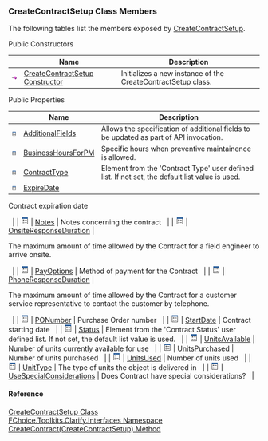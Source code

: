 ﻿### CreateContractSetup Class Members

The following tables list the members exposed by [CreateContractSetup](FChoice.Toolkits.Clarify~FChoice.Toolkits.Clarify.Interfaces.CreateContractSetup.md).

Public Constructors

|   | Name | Description |
| --- | --- | --- |
| ![Public Constructor](dotnetimages/publicConstructor.png) | [CreateContractSetup Constructor](FChoice.Toolkits.Clarify~FChoice.Toolkits.Clarify.Interfaces.CreateContractSetup~_ctor.md) | Initializes a new instance of the CreateContractSetup class.   |



Public Properties

|   | Name | Description |
| --- | --- | --- |
| ![Public Property](dotnetimages/publicProperty.png) | [AdditionalFields](FChoice.Toolkits.Clarify~FChoice.Toolkits.Clarify.Interfaces.CreateContractSetup~AdditionalFields.md) | Allows the specification of additional fields to be updated as part of API invocation.   |
| ![Public Property](dotnetimages/publicProperty.png) | [BusinessHoursForPM](FChoice.Toolkits.Clarify~FChoice.Toolkits.Clarify.Interfaces.CreateContractSetup~BusinessHoursForPM.md) | Specific hours when preventive maintainence is allowed.   |
| ![Public Property](dotnetimages/publicProperty.png) | [ContractType](FChoice.Toolkits.Clarify~FChoice.Toolkits.Clarify.Interfaces.CreateContractSetup~ContractType.md) | Element from the 'Contract Type' user defined list. If not set, the default list value is used.   |
| ![Public Property](dotnetimages/publicProperty.png) | [ExpireDate](FChoice.Toolkits.Clarify~FChoice.Toolkits.Clarify.Interfaces.CreateContractSetup~ExpireDate.md) | 
Contract expiration date

  |
| ![Public Property](dotnetimages/publicProperty.png) | [Notes](FChoice.Toolkits.Clarify~FChoice.Toolkits.Clarify.Interfaces.CreateContractSetup~Notes.md) | Notes concerning the contract   |
| ![Public Property](dotnetimages/publicProperty.png) | [OnsiteResponseDuration](FChoice.Toolkits.Clarify~FChoice.Toolkits.Clarify.Interfaces.CreateContractSetup~OnsiteResponseDuration.md) | 

The maximum amount of time allowed by the Contract for a field engineer to arrive onsite.

  |
| ![Public Property](dotnetimages/publicProperty.png) | [PayOptions](FChoice.Toolkits.Clarify~FChoice.Toolkits.Clarify.Interfaces.CreateContractSetup~PayOptions.md) | Method of payment for the Contract   |
| ![Public Property](dotnetimages/publicProperty.png) | [PhoneResponseDuration](FChoice.Toolkits.Clarify~FChoice.Toolkits.Clarify.Interfaces.CreateContractSetup~PhoneResponseDuration.md) | 

The maximum amount of time allowed by the Contract for a customer service representative to contact the customer by telephone.

  |
| ![Public Property](dotnetimages/publicProperty.png) | [PONumber](FChoice.Toolkits.Clarify~FChoice.Toolkits.Clarify.Interfaces.CreateContractSetup~PONumber.md) | Purchase Order number   |
| ![Public Property](dotnetimages/publicProperty.png) | [StartDate](FChoice.Toolkits.Clarify~FChoice.Toolkits.Clarify.Interfaces.CreateContractSetup~StartDate.md) | Contract starting date   |
| ![Public Property](dotnetimages/publicProperty.png) | [Status](FChoice.Toolkits.Clarify~FChoice.Toolkits.Clarify.Interfaces.CreateContractSetup~Status.md) | Element from the 'Contract Status' user defined list. If not set, the default list value is used.   |
| ![Public Property](dotnetimages/publicProperty.png) | [UnitsAvailable](FChoice.Toolkits.Clarify~FChoice.Toolkits.Clarify.Interfaces.CreateContractSetup~UnitsAvailable.md) | Number of units currently available for use   |
| ![Public Property](dotnetimages/publicProperty.png) | [UnitsPurchased](FChoice.Toolkits.Clarify~FChoice.Toolkits.Clarify.Interfaces.CreateContractSetup~UnitsPurchased.md) | Number of units purchased   |
| ![Public Property](dotnetimages/publicProperty.png) | [UnitsUsed](FChoice.Toolkits.Clarify~FChoice.Toolkits.Clarify.Interfaces.CreateContractSetup~UnitsUsed.md) | Number of units used   |
| ![Public Property](dotnetimages/publicProperty.png) | [UnitType](FChoice.Toolkits.Clarify~FChoice.Toolkits.Clarify.Interfaces.CreateContractSetup~UnitType.md) | The type of units the object is delivered in   |
| ![Public Property](dotnetimages/publicProperty.png) | [UseSpecialConsiderations](FChoice.Toolkits.Clarify~FChoice.Toolkits.Clarify.Interfaces.CreateContractSetup~UseSpecialConsiderations.md) | Does Contract have special considerations?   |





#### Reference

[CreateContractSetup Class](FChoice.Toolkits.Clarify~FChoice.Toolkits.Clarify.Interfaces.CreateContractSetup.md)  
[FChoice.Toolkits.Clarify.Interfaces Namespace](FChoice.Toolkits.Clarify~FChoice.Toolkits.Clarify.Interfaces_namespace.md)  
[CreateContract(CreateContractSetup) Method](FChoice.Toolkits.Clarify~FChoice.Toolkits.Clarify.Interfaces.InterfacesToolkit~CreateContract(CreateContractSetup).md)